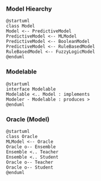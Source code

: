 ### Model Hiearchy
```
@startuml
class Model
Model <-- PredictiveModel
PredictiveModel <-- MLModel
PredictiveModel <-- BooleanModel
PredictiveModel <-- RuleBasedModel
RuleBasedModel <-- FuzzyLogicModel
@enduml
```

### Modelable
```
@startuml
interface Modelable
Modelable <.. Model : implements
Modeler - Modelable : produces >
@enduml
```

### Oracle (Model)
```
@startuml
class Oracle
MLModel <-- Oracle
Oracle o-- Ensemble
Ensemble <.. Teacher
Ensemble <.. Student
Oracle o-- Teacher
Oracle o-- Student
@enduml
```
